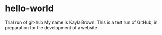 # hello-world
Trial run of git-hub
My name is Kayla Brown.
This is a test run of GitHub, in preparation for the development of a website. 
